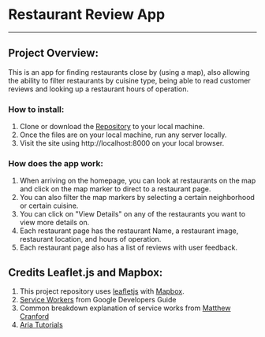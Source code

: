 # Restaurant Review App
---
## Project Overview:

This is an app for finding restaurants close by (using a map), also allowing the ability to filter restaurants by cuisine type, being able to read customer reviews and looking up a restaurant hours of operation.

### How to install:

1. Clone or download the [Repository](https://github.com/Tchin1180/mws-restaurant-stage-1.git) to your local machine.
2. Once the files are on your local machine, run any server locally.
3. Visit the site using http://localhost:8000 on your local browser.

### How does the app work:

1. When arriving on the homepage, you can look at restaurants on the map and click on the map marker to direct to a restaurant page.
2. You can also filter the map markers by selecting a certain neighborhood or certain cuisine.
3. You can click on "View Details" on any of the restaurants you want to view more details on.
4. Each restaurant page has the restaurant Name, a restaurant image, restaurant location, and hours of operation.
5. Each restaurant page also has a list of reviews with user feedback.

## Credits Leaflet.js and Mapbox:

1. This project repository uses [leafletjs](https://leafletjs.com/) with [Mapbox](https://www.mapbox.com/).
2. [Service Workers](https://developers.google.com/web/fundamentals/primers/service-workers/) from Google Developers Guide
3. Common breakdown explanation of service works from [Matthew Cranford](https://matthewcranford.com/restaurant-reviews-app-walkthrough-part-4-service-workers/)
4. [Aria Tutorials](https://developer.mozilla.org/en-US/docs/Web/Accessibility/ARIA)
